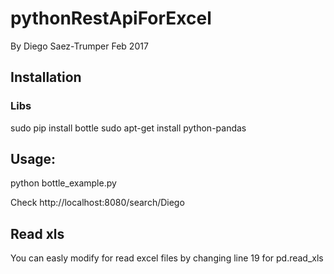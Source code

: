 # pythonRestApiForExcel
By Diego Saez-Trumper
Feb 2017

## Installation
### Libs 
sudo pip install bottle
sudo apt-get install python-pandas

## Usage:
python bottle_example.py

Check http://localhost:8080/search/Diego

## Read xls
You can easly modify for read excel files by  changing line 19 for pd.read_xls
